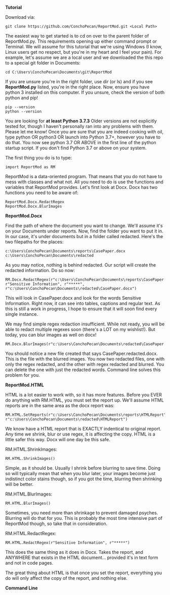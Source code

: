 **Tutorial**

Download via:

	git clone https://github.com/ConchoPecan/ReportMod.git <Local Path>

The easiest way to get started is to cd on over to the parent folder of ReportMod.py. This requirements opening up either command prompt or Terminal. We will assume for this tutorial that we're using Windows (I know, Linux users get no respect, but you're in my heart and I feel your pain). For example, let's assume we are a local user and we downloaded the this repo to a special git folder in Documents:

	cd C:\Users\ConchoPecan\Documents\git\ReportMod

If you are unsure you're in the right folder, use dir (or ls) and if you see **ReportMod.py** listed, you're in the right place. Now, ensure you have python 3 installed on this computer. If you unsure, check the version of both python and pip!

	pip --version
	python --version

You are looking for **at least Python 3.7.3** Older versions are not explicitly tested for, though I haven't personally ran into any problems with them. Please let me know! Once you are sure that you are indeed cooking with oil, type python OR python3 OR launch into Python 3.7+, however you have to do that. You now see python 3.7 OR ABOVE in the first line of the python startup script. If you don't find Python 3.7 or above on your system.

The first thing you do is to type:

	import ReportMod as RM

ReportMod is a data-oriented program. That means that you do not have to mess with classes and what not. All you need to do is use the functions and variables that ReportMod provides. Let's first look at Docx. Docx has two functions you need to be aware of:

	ReportMod.Docx.RedactRegex
	ReportMod.Docx.BlurImages

**ReportMod.Docx**

Find the path of where the document you want to change. We'll assume it's on your Documents under reports. Now, find the folder you want to put it in. In our case, it's under documents but in a folder called redacted. Here's the two filepaths for the places:

	c:\Users\ConchoPecan\Documents\reports\CasePaper.docx
	c:\Users\ConchoPecan\Documents\redacted

As you may notice, nothing is behind redacted. Our script will create the redacted information. Do so now:

	RM.Docx.RedactRegex(r"c:\Users\ConchoPecan\Documents\reports\CasePaper.docx", r"Sensitive Information", r"*****", r"c:\Users\ConchoPecan\Documents\redacted\CasePaper.docx")

This will look in CasePaper.docx and look for the words Sensitive Information. Right now, it can see into tables, captions and regular text. As this is still a work in progress, I hope to ensure that it will soon find every single instance.

We may find simple regex redaction insufficient. While not ready, you will be able to redact multiple regexes soon (there's a LOT on my wishlist!). But today, you can blur images as well on docx!

	RM.Docx.BlurImages(r"c:\Users\ConchoPecan\Documents\redacted\CasePaper.docx")

You should notice a new file created that says CasePaper.redacted.docx. This is the file with the blurred images. You now two redacted files, one with only the regex redacted, and the other with regex redacted and blurred. You can delete the one with just the redacted words. Command line solves this problem for you.

**ReportMod.HTML**

HTML is a lot easier to work with, so it has more features. Before you EVER do anything with RM.HTML, you must set the report up. We'll assume HTML reports are in the same area as the docx report was:

	RM.HTML.SetReports(r"c:\Users\ConchoPecan\Documents\reports\HTMLReport", r"c:\Users\ConchoPecan\Documents\redacted\HTMLReport")

We know have a HTML report that is EXACTLY indentical to original report. Any time we shrink, blur or use regex, it is affecting the copy. HTML is a little safer this way. Docx will one day be this safe.

RM.HTML.ShrinkImages:

	RM.HTML.ShrinkImages()

Simple, as it should be. Usually I shrink before blurring to save time. Doing so will typically mean that when you blur later, your images become just indistinct color stains though, so if you got the time, blurring then shrinking will be better.

RM.HTML.BlurImages:

	RM.HTML.BlurImages()

Sometimes, you need more than shrinkage to prevent damaged psyches. Blurring will do that for you. This is probably the most time intensive part of ReportMod though, so take that in consideration.

RM.HTML.RedactRegex:

	RM.HTML.RedactRegex(r"Sensitive Information", r"*****")

This does the same thing as it does in Docx. Takes the report, and ANYWHERE that exists in the HTML document... provided it's in text form and not in code pages.

The great thing about HTML is that once you set the report, everything you do will only affect the copy of the report, and nothing else.

**Command Line**
